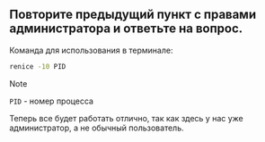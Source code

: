 ## Повторите предыдущий пункт с правами администратора и ответьте на вопрос.

Команда для использования в терминале: 

```bash
renice -10 PID
```

> [!NOTE]
> `PID` - номер процесса

Теперь все будет работать отлично, так как здесь у нас уже администратор, а не обычный пользователь. 
